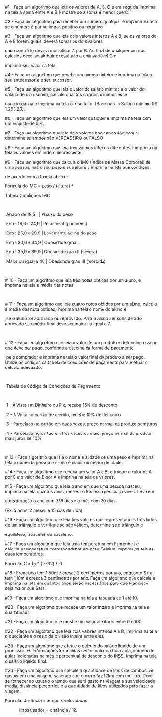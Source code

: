 #1 - Faça um algoritmo que leia os valores de A, B, C e em seguida imprima na tela a soma entre A e B é mostre se a soma é menor que C.

#2 - Faça um algoritmo para receber um número qualquer e imprimir na tela se o número é par ou ímpar, positivo ou negativo.

#3 - Faça um algoritmo que leia dois valores inteiros A e B, se os valores de A e B forem iguais, deverá somar os dois valores, 

caso contrário devera multiplicar A por B. Ao final de qualquer um dos cálculos deve-se atribuir o resultado a uma variável C e

imprimir seu valor na tela.

#4 - Faça um algoritmo que receba um número inteiro e imprima na tela o seu antecessor e o seu sucessor.

#5 - Faça um algoritmo que leia o valor do salário mínimo e o valor do salário de um usuário, calcule quantos salários mínimos esse 

usuário ganha e imprima na tela o resultado. (Base para o Salário mínimo R$ 1.293,20).

#6 - Faça um algoritmo que leia um valor qualquer e imprima na tela com um reajuste de 5%.

#7 - Faça um algoritmo que leia dois valores booleanos (lógicos) e determine se ambos são VERDADEIRO ou FALSO.

#8 - Faça um algoritmo que leia três valores inteiros diferentes e imprima na tela os valores em ordem decrescente.

#9 - Faça um algoritmo que calcule o IMC (Índice de Massa Corporal) de uma pessoa, leia o seu peso e sua altura e imprima na tela sua condição 

de acordo com a tabela abaixo:

Fórmula do IMC = peso / (altura) ²

Tabela Condições IMC

  

 Abaixo de 18,5   | Abaixo do peso          

 Entre 18,6 e 24,9 | Peso ideal (parabéns)  

 Entre 25,0 e 29,9 | Levemente acima do peso

 Entre 30,0 e 34,9 | Obesidade grau I 

 Entre 35,0 e 39,9 | Obesidade grau II (severa)

 Maior ou igual a 40 | Obesidade grau III (mórbida)

 

# 10 - Faça um algoritmo que leia três notas obtidas por um aluno, e imprima na tela a média das notas.

 

# 11 - Faça um algoritmo que leia quatro notas obtidas por um aluno, calcule a média das nota obtidas, imprima na tela o nome do aluno e 

 se o aluno foi aprovado ou reprovado. Para o aluno ser considerado aprovado sua média final deve ser maior ou igual a 7.

 

# 12 - Faça um algoritmo que leia o valor de um produto e determine o valor que deve ser pago, conforme a escolha da forma de pagamento

 pelo comprador e imprima na tela o valor final do produto a ser pago. Utilize os códigos da tabela de condições de pagamento para efetuar o cálculo adequado.

 

 Tabela de Código de Condições de Pagamento

 

 1 - À Vista em Dinheiro ou Pix, recebe 15% de desconto

 2 - À Vista no cartão de crédito, recebe 10% de desconto

 3 - Parcelado no cartão em duas vezes, preço normal do produto sem juros

 4 - Parcelado no cartão em três vezes ou mais, preço normal do produto mais juros de 10%

 

# 13 - Faça algoritmo que leia o nome e a idade de uma peso e imprima na tela o nome da pessoa e se ela é maior ou menor de idade. 

#14 - Faça um algoritmo que receba um valor A e B, e troque o valor de A por B e o valor de B por A e imprima na tela os valores.

#15 - Faça um algoritmo que leia o ano em que uma pessoa nasceu, imprima na tela quantos anos, meses e dias essa pessoa ja viveu. Leve em 

consideração o ano com 365 dias e o mês com 30 dias.

(Ex: 5 anos, 2 meses e 15 dias de vida)

#16 - Faça um algoritmo que leia três valores que representam os três lados de um triângulo e verifique se são válidos, determine se o triângulo é 

equilátero, isósceles ou escaleno.

#17 - Faça um algoritmo que leia uma temperatura em Fahrenheit e calcule a temperatura correspondente em grau Celsius. Imprima na tela as duas temperaturas.

Fórmula: C = (5 * ( F-32) / 9)

#18 - Francisco tem 1,50m e cresce 2 centímetros por ano, enquanto Sara tem 1,10m e cresce 3 centímetros por ano. Faça um algoritmo que calcule e imprima na tela em quantos anos serão necessários para que Francisco seja maior que Sara.

#19 - Faça um algoritmo que imprima na tela a tabuada de 1 até 10.

#20 - Faça um algoritmo que receba um valor inteiro e imprima na tela a sua tabuada.

#21 - Faça um algoritmo que mostre um valor aleatório entre 0 e 100.

#22 - Faça um algoritmo que leia dois valores inteiros A e B, imprima na tela o quociente e o resto da divisão inteira entre eles.

#23 - Faça um algoritmo que efetue o cálculo do salário líquido de um professor. As informações fornecidas serão: valor da hora aula, número de aulas lecionadas no mês e percentual de desconto do INSS. Imprima na tela o salário líquido final.

#24 - Faça um algoritmo que calcule a quantidade de litros de combustível gastos em uma viagem, sabendo que o carro faz 12km com um litro. Deve-se fornecer ao usuário o tempo que será gasto na viagem a sua velocidade média, distância percorrida e a quantidade de litros utilizados para fazer a viagem.

Fórmula: distância = tempo x velocidade.

            litros usados = distância / 12.
